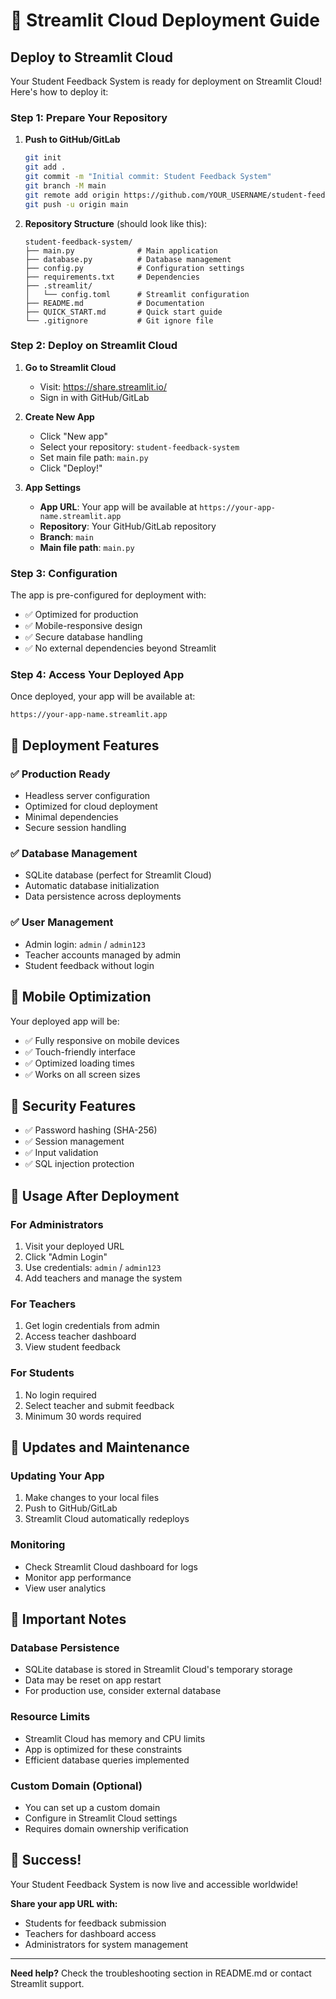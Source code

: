 # 🚀 Streamlit Cloud Deployment Guide

## Deploy to Streamlit Cloud

Your Student Feedback System is ready for deployment on Streamlit Cloud! Here's how to deploy it:

### Step 1: Prepare Your Repository

1. **Push to GitHub/GitLab**
   ```bash
   git init
   git add .
   git commit -m "Initial commit: Student Feedback System"
   git branch -M main
   git remote add origin https://github.com/YOUR_USERNAME/student-feedback-system.git
   git push -u origin main
   ```

2. **Repository Structure** (should look like this):
   ```
   student-feedback-system/
   ├── main.py              # Main application
   ├── database.py          # Database management
   ├── config.py            # Configuration settings
   ├── requirements.txt     # Dependencies
   ├── .streamlit/
   │   └── config.toml      # Streamlit configuration
   ├── README.md            # Documentation
   ├── QUICK_START.md       # Quick start guide
   └── .gitignore           # Git ignore file
   ```

### Step 2: Deploy on Streamlit Cloud

1. **Go to Streamlit Cloud**
   - Visit: https://share.streamlit.io/
   - Sign in with GitHub/GitLab

2. **Create New App**
   - Click "New app"
   - Select your repository: `student-feedback-system`
   - Set main file path: `main.py`
   - Click "Deploy!"

3. **App Settings**
   - **App URL**: Your app will be available at `https://your-app-name.streamlit.app`
   - **Repository**: Your GitHub/GitLab repository
   - **Branch**: `main`
   - **Main file path**: `main.py`

### Step 3: Configuration

The app is pre-configured for deployment with:
- ✅ Optimized for production
- ✅ Mobile-responsive design
- ✅ Secure database handling
- ✅ No external dependencies beyond Streamlit

### Step 4: Access Your Deployed App

Once deployed, your app will be available at:
```
https://your-app-name.streamlit.app
```

## 🔧 Deployment Features

### ✅ Production Ready
- Headless server configuration
- Optimized for cloud deployment
- Minimal dependencies
- Secure session handling

### ✅ Database Management
- SQLite database (perfect for Streamlit Cloud)
- Automatic database initialization
- Data persistence across deployments

### ✅ User Management
- Admin login: `admin` / `admin123`
- Teacher accounts managed by admin
- Student feedback without login

## 📱 Mobile Optimization

Your deployed app will be:
- ✅ Fully responsive on mobile devices
- ✅ Touch-friendly interface
- ✅ Optimized loading times
- ✅ Works on all screen sizes

## 🔐 Security Features

- ✅ Password hashing (SHA-256)
- ✅ Session management
- ✅ Input validation
- ✅ SQL injection protection

## 🎯 Usage After Deployment

### For Administrators
1. Visit your deployed URL
2. Click "Admin Login"
3. Use credentials: `admin` / `admin123`
4. Add teachers and manage the system

### For Teachers
1. Get login credentials from admin
2. Access teacher dashboard
3. View student feedback

### For Students
1. No login required
2. Select teacher and submit feedback
3. Minimum 30 words required

## 🔄 Updates and Maintenance

### Updating Your App
1. Make changes to your local files
2. Push to GitHub/GitLab
3. Streamlit Cloud automatically redeploys

### Monitoring
- Check Streamlit Cloud dashboard for logs
- Monitor app performance
- View user analytics

## 🚨 Important Notes

### Database Persistence
- SQLite database is stored in Streamlit Cloud's temporary storage
- Data may be reset on app restart
- For production use, consider external database

### Resource Limits
- Streamlit Cloud has memory and CPU limits
- App is optimized for these constraints
- Efficient database queries implemented

### Custom Domain (Optional)
- You can set up a custom domain
- Configure in Streamlit Cloud settings
- Requires domain ownership verification

## 🎉 Success!

Your Student Feedback System is now live and accessible worldwide! 

**Share your app URL with:**
- Students for feedback submission
- Teachers for dashboard access
- Administrators for system management

---

**Need help?** Check the troubleshooting section in README.md or contact Streamlit support.
